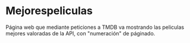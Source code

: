 # Mejorespeliculas
Página web que mediante peticiones a TMDB va mostrando las peliculas mejores valoradas de la API, con "numeración" de páginado.
